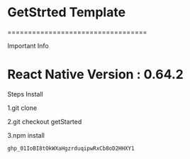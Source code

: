 # GetStrted Template

==================================


Important Info

React Native Version : 0.64.2
==================================


Steps Install

1.git clone <url>
	
2.git checkout getStarted
	
3.npm install
	

    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
